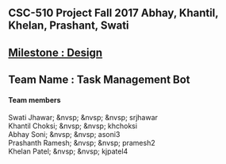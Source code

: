 ## CSC-510 Project Fall 2017 Abhay, Khantil, Khelan, Prashant, Swati

## [Milestone : Design](./Design.md)  

## Team Name : Task Management Bot

#### Team members

Swati Jhawar; &nvsp; &nvsp; &nvsp; srjhawar <br>
Khantil Choksi; &nvsp; &nvsp; khchoksi <br>
Abhay Soni; &nvsp; &nvsp; asoni3 <br>
Prashanth Ramesh; &nvsp; &nvsp; pramesh2 <br>
Khelan Patel; &nvsp; &nvsp; kjpatel4 <br>
    

